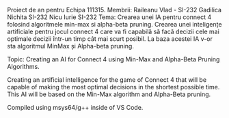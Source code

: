 Proiect de an pentru Echipa 111315.
Membrii:
Raileanu Vlad - SI-232
Gadilica Nichita SI-232
Nicu Iurie SI-232
Tema: Crearea unei IA pentru connect 4 folosind algoritmele min-max si alpha-beta pruning.
Crearea unei inteligențe artificiale pentru jocul connect 4 care va fi capabilă să facă decizii cele mai optimale decizii într-un timp cât mai scurt posibil.
La baza acestei IA v-or sta algoritmul MinMax și Alpha-beta pruning.

Topic: Creating an AI for Connect 4 using Min-Max and Alpha-Beta Pruning Algorithms.

Creating an artificial intelligence for the game of Connect 4 that will be capable of making the most optimal decisions in the shortest possible time.
This AI will be based on the Min-Max algorithm and Alpha-Beta pruning.

Compiled using msys64/g++ inside of VS Code.
